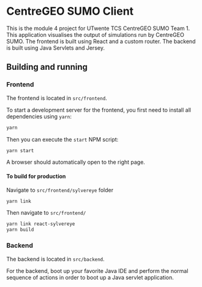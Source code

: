 # CentreGEO SUMO Client

This is the module 4 project for UTwente TCS CentreGEO SUMO Team 1.
This application visualises the output of simulations run by CentreGEO SUMO.
The frontend is built using React and a custom router. The backend is built using Java Servlets and Jersey.

## Building and running

### Frontend

The frontend is located in `src/frontend`.

To start a development server for the frontend, you first need to install all dependencies using `yarn`:

```bash
yarn
```

Then you can execute the `start` NPM script:

```bash
yarn start
```

A browser should automatically open to the right page.

#### To build for production

Navigate to `src/frontend/sylvereye` folder
```bash
yarn link
```

Then navigate to `src/frontend/`
```bash
yarn link react-sylvereye
yarn build
```

### Backend

The backend is located in `src/backend`.

For the backend, boot up your favorite Java IDE and perform the normal sequence of actions in order to boot up a Java servlet application.
